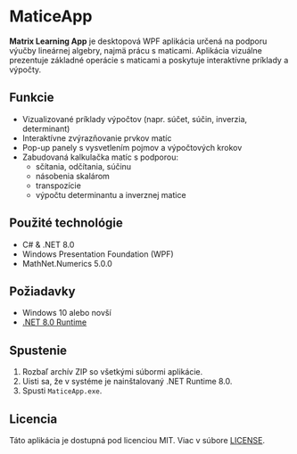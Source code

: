 ﻿# MaticeApp

**Matrix Learning App** je desktopová WPF aplikácia určená na podporu výučby lineárnej algebry, najmä prácu s maticami. Aplikácia vizuálne prezentuje základné operácie s maticami a poskytuje interaktívne príklady a výpočty.

## Funkcie

- Vizualizované príklady výpočtov (napr. súčet, súčin, inverzia, determinant)
- Interaktívne zvýrazňovanie prvkov matíc
- Pop-up panely s vysvetlením pojmov a výpočtových krokov
- Zabudovaná kalkulačka matíc s podporou:
  - sčítania, odčítania, súčinu
  - násobenia skalárom
  - transpozície
  - výpočtu determinantu a inverznej matice

## Použité technológie

- C# & .NET 8.0
- Windows Presentation Foundation (WPF)
- MathNet.Numerics 5.0.0

## Požiadavky

- Windows 10 alebo novší
- [.NET 8.0 Runtime](https://dotnet.microsoft.com/en-us/download/dotnet/8.0/runtime)

## Spustenie

1. Rozbaľ archív ZIP so všetkými súbormi aplikácie.
2. Uisti sa, že v systéme je nainštalovaný .NET Runtime 8.0.
3. Spusti `MaticeApp.exe`.

## Licencia

Táto aplikácia je dostupná pod licenciou MIT. Viac v súbore [LICENSE](LICENSE).
